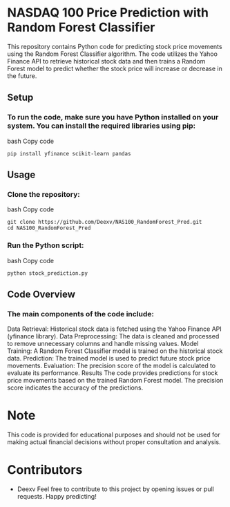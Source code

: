 # NASDAQ 100 Price Prediction with Random Forest Classifier
This repository contains Python code for predicting stock price movements using the Random Forest Classifier algorithm. The code utilizes the Yahoo Finance API to retrieve historical stock data and then trains a Random Forest model to predict whether the stock price will increase or decrease in the future.

## Setup
### To run the code, make sure you have Python installed on your system. You can install the required libraries using pip:

bash
Copy code
```
pip install yfinance scikit-learn pandas
```
## Usage
### Clone the repository:
bash
Copy code
```
git clone https://github.com/Deexv/NAS100_RandomForest_Pred.git
cd NAS100_RandomForest_Pred
```
### Run the Python script:
bash
Copy code
```
python stock_prediction.py
```
## Code Overview
### The main components of the code include:

Data Retrieval: Historical stock data is fetched using the Yahoo Finance API (yfinance library).
Data Preprocessing: The data is cleaned and processed to remove unnecessary columns and handle missing values.
Model Training: A Random Forest Classifier model is trained on the historical stock data.
Prediction: The trained model is used to predict future stock price movements.
Evaluation: The precision score of the model is calculated to evaluate its performance.
Results
The code provides predictions for stock price movements based on the trained Random Forest model. The precision score indicates the accuracy of the predictions.

# Note
This code is provided for educational purposes and should not be used for making actual financial decisions without proper consultation and analysis.
# Contributors
- Deexv
Feel free to contribute to this project by opening issues or pull requests. Happy predicting!
